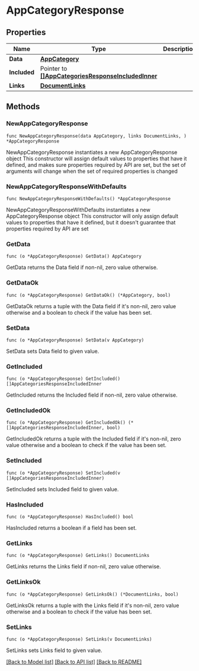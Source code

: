 # AppCategoryResponse

## Properties

Name | Type | Description | Notes
------------ | ------------- | ------------- | -------------
**Data** | [**AppCategory**](AppCategory.md) |  | 
**Included** | Pointer to [**[]AppCategoriesResponseIncludedInner**](AppCategoriesResponseIncludedInner.md) |  | [optional] 
**Links** | [**DocumentLinks**](DocumentLinks.md) |  | 

## Methods

### NewAppCategoryResponse

`func NewAppCategoryResponse(data AppCategory, links DocumentLinks, ) *AppCategoryResponse`

NewAppCategoryResponse instantiates a new AppCategoryResponse object
This constructor will assign default values to properties that have it defined,
and makes sure properties required by API are set, but the set of arguments
will change when the set of required properties is changed

### NewAppCategoryResponseWithDefaults

`func NewAppCategoryResponseWithDefaults() *AppCategoryResponse`

NewAppCategoryResponseWithDefaults instantiates a new AppCategoryResponse object
This constructor will only assign default values to properties that have it defined,
but it doesn't guarantee that properties required by API are set

### GetData

`func (o *AppCategoryResponse) GetData() AppCategory`

GetData returns the Data field if non-nil, zero value otherwise.

### GetDataOk

`func (o *AppCategoryResponse) GetDataOk() (*AppCategory, bool)`

GetDataOk returns a tuple with the Data field if it's non-nil, zero value otherwise
and a boolean to check if the value has been set.

### SetData

`func (o *AppCategoryResponse) SetData(v AppCategory)`

SetData sets Data field to given value.


### GetIncluded

`func (o *AppCategoryResponse) GetIncluded() []AppCategoriesResponseIncludedInner`

GetIncluded returns the Included field if non-nil, zero value otherwise.

### GetIncludedOk

`func (o *AppCategoryResponse) GetIncludedOk() (*[]AppCategoriesResponseIncludedInner, bool)`

GetIncludedOk returns a tuple with the Included field if it's non-nil, zero value otherwise
and a boolean to check if the value has been set.

### SetIncluded

`func (o *AppCategoryResponse) SetIncluded(v []AppCategoriesResponseIncludedInner)`

SetIncluded sets Included field to given value.

### HasIncluded

`func (o *AppCategoryResponse) HasIncluded() bool`

HasIncluded returns a boolean if a field has been set.

### GetLinks

`func (o *AppCategoryResponse) GetLinks() DocumentLinks`

GetLinks returns the Links field if non-nil, zero value otherwise.

### GetLinksOk

`func (o *AppCategoryResponse) GetLinksOk() (*DocumentLinks, bool)`

GetLinksOk returns a tuple with the Links field if it's non-nil, zero value otherwise
and a boolean to check if the value has been set.

### SetLinks

`func (o *AppCategoryResponse) SetLinks(v DocumentLinks)`

SetLinks sets Links field to given value.



[[Back to Model list]](../README.md#documentation-for-models) [[Back to API list]](../README.md#documentation-for-api-endpoints) [[Back to README]](../README.md)


